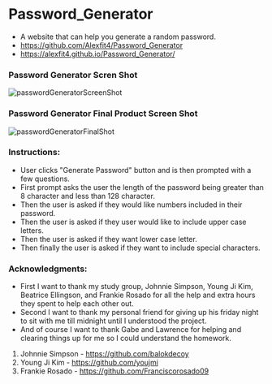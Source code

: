 # Password_Generator

- A website that can help you generate a random password.
- https://github.com/Alexfit4/Password_Generator
- https://alexfit4.github.io/Password_Generator/

### Password Generator Scren Shot

![passwordGeneratorScreenShot](https://user-images.githubusercontent.com/69173896/100030349-53097980-2dc1-11eb-8574-8dc4b8b3e25f.png)

### Password Generator Final Product Screen Shot

![passwordGeneratorFinalShot](https://user-images.githubusercontent.com/69173896/100030529-bd221e80-2dc1-11eb-92c3-55fa0ac8f2a4.png)

### Instructions:

- User clicks "Generate Password" button and is then prompted with a few questions.
- First prompt asks the user the length of the password being greater than 8 character and less than 128 character.
- Then the user is asked if they would like numbers included in their password.
- Then the user is asked if they user would like to include upper case letters.
- Then the user is asked if they want lower case letter.
- Then finally the user is asked if they want to include special characters.

### Acknowledgments:

- First I want to thank my study group, Johnnie Simpson, Young Ji Kim, Beatrice Ellingson, and Frankie Rosado for all the help and extra hours they spent to help each other out.
- Second I want to thank my personal friend for giving up his friday night to sit with me till midnight until I understood the project.
- And of course I want to thank Gabe and Lawrence for helping and clearing things up for me so I could understand the homework.

1. Johnnie Simpson - https://github.com/balokdecoy
2. Young Ji Kim - https://github.com/youjmi
3. Frankie Rosado - https://github.com/Franciscorosado09
